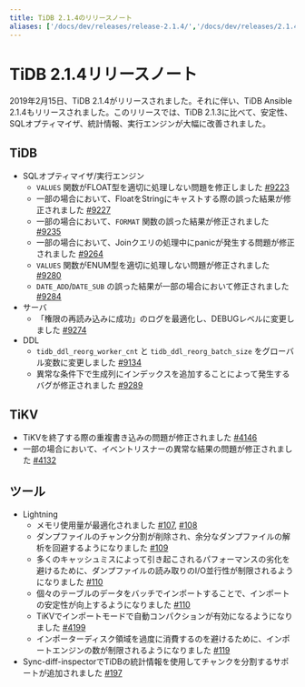 ```yaml
---
title: TiDB 2.1.4のリリースノート
aliases: ['/docs/dev/releases/release-2.1.4/','/docs/dev/releases/2.1.4/']
---
```


# TiDB 2.1.4リリースノート

2019年2月15日、TiDB 2.1.4がリリースされました。それに伴い、TiDB Ansible 2.1.4もリリースされました。このリリースでは、TiDB 2.1.3に比べて、安定性、SQLオプティマイザ、統計情報、実行エンジンが大幅に改善されました。

## TiDB

+ SQLオプティマイザ/実行エンジン
    - `VALUES` 関数がFLOAT型を適切に処理しない問題を修正しました [#9223](https://github.com/pingcap/tidb/pull/9223)
    - 一部の場合において、FloatをStringにキャストする際の誤った結果が修正されました [#9227](https://github.com/pingcap/tidb/pull/9227)
    - 一部の場合において、`FORMAT` 関数の誤った結果が修正されました [#9235](https://github.com/pingcap/tidb/pull/9235)
    - 一部の場合において、Joinクエリの処理中にpanicが発生する問題が修正されました [#9264](https://github.com/pingcap/tidb/pull/9264)
    - `VALUES` 関数がENUM型を適切に処理しない問題が修正されました [#9280](https://github.com/pingcap/tidb/pull/9280)
    - `DATE_ADD`/`DATE_SUB` の誤った結果が一部の場合において修正されました [#9284](https://github.com/pingcap/tidb/pull/9284)
+ サーバ
    - 「権限の再読み込みに成功」のログを最適化し、DEBUGレベルに変更しました [#9274](https://github.com/pingcap/tidb/pull/9274)
+ DDL
    - `tidb_ddl_reorg_worker_cnt` と `tidb_ddl_reorg_batch_size` をグローバル変数に変更しました [#9134](https://github.com/pingcap/tidb/pull/9134)
    - 異常な条件下で生成列にインデックスを追加することによって発生するバグが修正されました [#9289](https://github.com/pingcap/tidb/pull/9289)

## TiKV

- TiKVを終了する際の重複書き込みの問題が修正されました [#4146](https://github.com/tikv/tikv/pull/4146)
- 一部の場合において、イベントリスナーの異常な結果の問題が修正されました [#4132](https://github.com/tikv/tikv/pull/4132)

## ツール

+ Lightning
    - メモリ使用量が最適化されました [#107](https://github.com/pingcap/tidb-lightning/pull/107), [#108](https://github.com/pingcap/tidb-lightning/pull/108)
    - ダンプファイルのチャンク分割が削除され、余分なダンプファイルの解析を回避するようになりました [#109](https://github.com/pingcap/tidb-lightning/pull/109)
    - 多くのキャッシュミスによって引き起こされるパフォーマンスの劣化を避けるために、ダンプファイルの読み取りのI/O並行性が制限されるようになりました [#110](https://github.com/pingcap/tidb-lightning/pull/110)
    - 個々のテーブルのデータをバッチでインポートすることで、インポートの安定性が向上するようになりました [#110](https://github.com/pingcap/tidb-lightning/pull/113)
    - TiKVでインポートモードで自動コンパクションが有効になるようになりました [#4199](https://github.com/tikv/tikv/pull/4199)
    - インポーターディスク領域を過度に消費するのを避けるために、インポートエンジンの数が制限されるようになりました [#119](https://github.com/pingcap/tidb-lightning/pull/119)
+ Sync-diff-inspectorでTiDBの統計情報を使用してチャンクを分割するサポートが追加されました [#197](https://github.com/pingcap/tidb-tools/pull/197)
